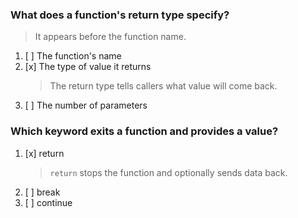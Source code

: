 ### What does a function's return type specify?
> It appears before the function name.
1. [ ] The function's name
1. [x] The type of value it returns
    > The return type tells callers what value will come back.
1. [ ] The number of parameters

### Which keyword exits a function and provides a value?
1. [x] return
    > `return` stops the function and optionally sends data back.
1. [ ] break
1. [ ] continue
